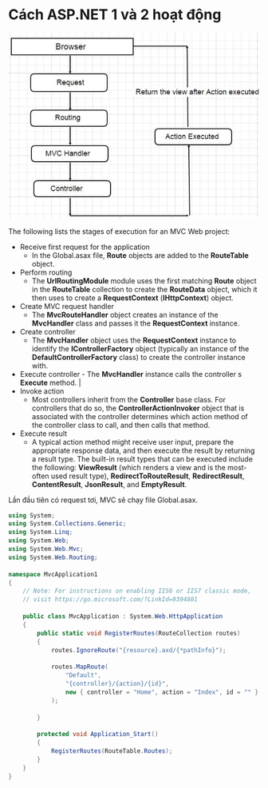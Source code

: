 # Cách ASP.NET 1 và 2 hoạt động

![](assets/MVC-request-life-cycle-pipeline.jpg)

The following lists the stages of execution for an MVC Web project:

- Receive first request for the application
  - In the Global.asax file, **Route** objects are added to the **RouteTable** object.
- Perform routing
  - The **UrlRoutingModule** module uses the first matching **Route** object in the **RouteTable** collection to create the **RouteData** object, which it then uses to create a **RequestContext** (**IHttpContext**) object.
- Create MVC request handler
  - The **MvcRouteHandler** object creates an instance of the **MvcHandler** class and passes it the **RequestContext** instance.
- Create controller
  - The **MvcHandler** object uses the **RequestContext** instance to identify the **IControllerFactory** object (typically an instance of the **DefaultControllerFactory** class) to create the controller instance with.
- Execute controller - The **MvcHandler** instance calls the controller s **Execute** method. |
- Invoke action
  - Most controllers inherit from the **Controller** base class. For controllers that do so, the **ControllerActionInvoker** object that is associated with the controller determines which action method of the controller class to call, and then calls that method.
- Execute result
  - A typical action method might receive user input, prepare the appropriate response data, and then execute the result by returning a result type. The built-in result types that can be executed include the following: **ViewResult** (which renders a view and is the most-often used result type), **RedirectToRouteResult**, **RedirectResult**, **ContentResult**, **JsonResult**, and **EmptyResult**.



Lần đầu tiên có request tơi, MVC sẽ chạy file Global.asax. 

```C#
using System;
using System.Collections.Generic;
using System.Linq;
using System.Web;
using System.Web.Mvc;
using System.Web.Routing;

namespace MvcApplication1
{
    // Note: For instructions on enabling IIS6 or IIS7 classic mode, 
    // visit https://go.microsoft.com/?LinkId=9394801

    public class MvcApplication : System.Web.HttpApplication
    {
        public static void RegisterRoutes(RouteCollection routes)
        {
            routes.IgnoreRoute("{resource}.axd/{*pathInfo}");

            routes.MapRoute(
                "Default",                                              // Route name
                "{controller}/{action}/{id}",                           // URL with parameters
                new { controller = "Home", action = "Index", id = "" }  // Parameter defaults
            );

        }

        protected void Application_Start()
        {
            RegisterRoutes(RouteTable.Routes);
        }
    }
}
```

